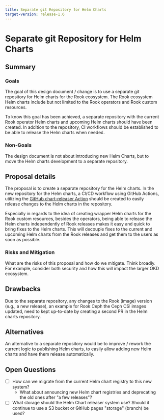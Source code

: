 ```yaml
---
title: Separate git Repository for Helm Charts
target-version: release-1.6
---
```


# Separate git Repository for Helm Charts

## Summary

### Goals

The goal of this design document / change is to use a separate git repository for Helm charts for the Rook ecosystem.
The Rook ecosystem Helm charts include but not limited to the Rook operators and Rook custom resources.

To know this goal has been achieved, a separate repository with the current Rook operator Helm charts and upcoming Helm charts should have been created.
In addition to the repository, CI workflows should be established to be able to release the Helm charts when needed.

### Non-Goals

The design document is not about introducing new Helm Charts, but to move the Helm charts development to a separate repository.

## Proposal details

The proposal is to create a separate repository for the Helm charts.
In the new repository for the Helm charts, a CI/CD workflow using GitHub Actions,
utilizing the [GitHub chart-releaser Action](https://github.com/helm/chart-releaser-action) should be created to easily
release changes to the Helm charts in the repository.

Especially in regards to the idea of creating wrapper Helm charts for the Rook custom resources, besides the operators,
being able to release the Helm charts independently of Rook releases makes it easy and quick to bring fixes to the Helm charts.
This will decouple fixes to the current and upcoming Helm charts from the Rook releases and get them to the users as soon as possible.

### Risks and Mitigation

What are the risks of this proposal and how do we mitigate. Think broadly. For
example, consider both security and how this will impact the larger OKD
ecosystem.

## Drawbacks

Due to the separate repository, any changes to the Rook (image) version (e.g., a new release), an example for Rook Ceph the Ceph CSI images updated, need to kept up-to-date by creating a second PR in the Helm charts repository.

## Alternatives

An alternative to a separate repository would be to improve / rework the current logic to publishing Helm charts,
to easily allow adding new Helm charts and have them release automatically.

## Open Questions

- [ ] How can we migrate from the current Helm chart registry to this new system?
    * What about announcing new Helm chart registries and deprecating the old ones after "a few releases"?
- [ ] What storage should the Helm Chart releaser system use? Should it continue to use a S3 bucket or GitHub pages "storage" (branch) be used?
